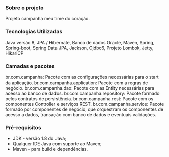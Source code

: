 ### Sobre o projeto ###
Projeto campanha meu time do coração.

### Tecnologias Utilizadas ###
Java versão 8, 
JPA / Hibernate, 
Banco de dados Oracle, 
Maven, 
Spring, 
Spring-boot, 
Spring Data JPA, 
Jackson, 
Ojdbc6, 
Projeto Lombok, 
Jetty, 
HikariCP

### Camadas e pacotes ###
br.com.campanha: Pacote com as configurações necessárias para o start da aplicação.
br.com.campanha.application: Pacote com a regras de negócio.
br.com.campanha.dao: Pacote com as Entity necessárias para acesso ao banco de dados.
br.com.campanha.repository: Pacote formado pelos contratos de persistência.
br.com.campanha.rest: Pacote com os componentes Controller e serviços REST.
br.com.campanha.service: Pacote formado por componentes de negócio, que orquestram os componentes de acesso a dados, transação com banco de dados e eventuais validações.


### Pré-requisitos ###

* JDK - versão 1.8 do Java;
* Qualquer IDE Java com suporte ao Maven;
* Maven - para build e dependências.
